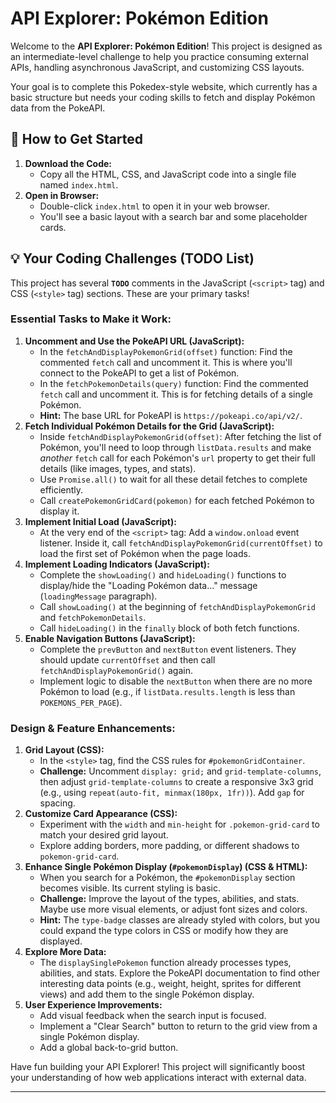 # API Explorer: Pokémon Edition

Welcome to the **API Explorer: Pokémon Edition**\! This project is designed as an intermediate-level challenge to help you practice consuming external APIs, handling asynchronous JavaScript, and customizing CSS layouts.

Your goal is to complete this Pokedex-style website, which currently has a basic structure but needs your coding skills to fetch and display Pokémon data from the PokeAPI.

## 🚀 How to Get Started

1.  **Download the Code:**
      * Copy all the HTML, CSS, and JavaScript code into a single file named `index.html`.
2.  **Open in Browser:**
      * Double-click `index.html` to open it in your web browser.
      * You'll see a basic layout with a search bar and some placeholder cards.

## 💡 Your Coding Challenges (TODO List)

This project has several **`TODO`** comments in the JavaScript (`<script>` tag) and CSS (`<style>` tag) sections. These are your primary tasks\!

### Essential Tasks to Make it Work:

1.  **Uncomment and Use the PokeAPI URL (JavaScript):**
      * In the `fetchAndDisplayPokemonGrid(offset)` function: Find the commented `fetch` call and uncomment it. This is where you'll connect to the PokeAPI to get a list of Pokémon.
      * In the `fetchPokemonDetails(query)` function: Find the commented `fetch` call and uncomment it. This is for fetching details of a single Pokémon.
      * **Hint:** The base URL for PokeAPI is `https://pokeapi.co/api/v2/`.
2.  **Fetch Individual Pokémon Details for the Grid (JavaScript):**
      * Inside `fetchAndDisplayPokemonGrid(offset)`: After fetching the list of Pokémon, you'll need to loop through `listData.results` and make *another* `fetch` call for each Pokémon's `url` property to get their full details (like images, types, and stats).
      * Use `Promise.all()` to wait for all these detail fetches to complete efficiently.
      * Call `createPokemonGridCard(pokemon)` for each fetched Pokémon to display it.
3.  **Implement Initial Load (JavaScript):**
      * At the very end of the `<script>` tag: Add a `window.onload` event listener. Inside it, call `fetchAndDisplayPokemonGrid(currentOffset)` to load the first set of Pokémon when the page loads.
4.  **Implement Loading Indicators (JavaScript):**
      * Complete the `showLoading()` and `hideLoading()` functions to display/hide the "Loading Pokémon data..." message (`loadingMessage` paragraph).
      * Call `showLoading()` at the beginning of `fetchAndDisplayPokemonGrid` and `fetchPokemonDetails`.
      * Call `hideLoading()` in the `finally` block of both fetch functions.
5.  **Enable Navigation Buttons (JavaScript):**
      * Complete the `prevButton` and `nextButton` event listeners. They should update `currentOffset` and then call `fetchAndDisplayPokemonGrid()` again.
      * Implement logic to disable the `nextButton` when there are no more Pokémon to load (e.g., if `listData.results.length` is less than `POKEMONS_PER_PAGE`).

### Design & Feature Enhancements:

1.  **Grid Layout (CSS):**
      * In the `<style>` tag, find the CSS rules for `#pokemonGridContainer`.
      * **Challenge:** Uncomment `display: grid;` and `grid-template-columns`, then adjust `grid-template-columns` to create a responsive 3x3 grid (e.g., using `repeat(auto-fit, minmax(180px, 1fr))`). Add `gap` for spacing.
2.  **Customize Card Appearance (CSS):**
      * Experiment with the `width` and `min-height` for `.pokemon-grid-card` to match your desired grid layout.
      * Explore adding borders, more padding, or different shadows to `pokemon-grid-card`.
3.  **Enhance Single Pokémon Display (`#pokemonDisplay`) (CSS & HTML):**
      * When you search for a Pokémon, the `#pokemonDisplay` section becomes visible. Its current styling is basic.
      * **Challenge:** Improve the layout of the types, abilities, and stats. Maybe use more visual elements, or adjust font sizes and colors.
      * **Hint:** The `type-badge` classes are already styled with colors, but you could expand the type colors in CSS or modify how they are displayed.
4.  **Explore More Data:**
      * The `displaySinglePokemon` function already processes types, abilities, and stats. Explore the PokeAPI documentation to find other interesting data points (e.g., weight, height, sprites for different views) and add them to the single Pokémon display.
5.  **User Experience Improvements:**
      * Add visual feedback when the search input is focused.
      * Implement a "Clear Search" button to return to the grid view from a single Pokémon display.
      * Add a global back-to-grid button.

Have fun building your API Explorer\! This project will significantly boost your understanding of how web applications interact with external data.

-----